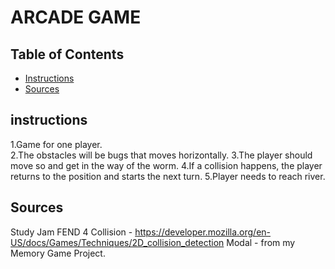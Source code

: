 # ARCADE GAME

## Table of Contents

* [Instructions](#instructions)
* [Sources](#Sources)

## instructions

1.Game for one player.   
2.The obstacles will be bugs that moves horizontally.
3.The player should move so and get in the way of the worm.
4.If a collision happens, the player returns to the position and starts the next turn.
5.Player needs to reach river.


## Sources

Study Jam FEND 4
Collision - https://developer.mozilla.org/en-US/docs/Games/Techniques/2D_collision_detection
Modal - from my Memory Game Project.
